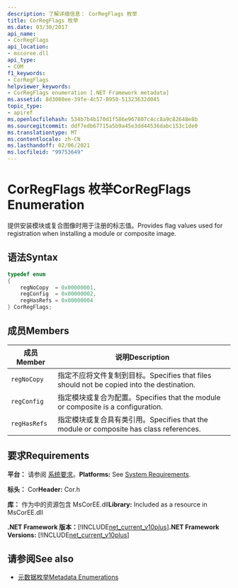 ```yaml
---
description: 了解详细信息： CorRegFlags 枚举
title: CorRegFlags 枚举
ms.date: 03/30/2017
api_name:
- CorRegFlags
api_location:
- mscoree.dll
api_type:
- COM
f1_keywords:
- CorRegFlags
helpviewer_keywords:
- CorRegFlags enumeration [.NET Framework metadata]
ms.assetid: 8d3080ee-39fe-4c57-8950-51323632d045
topic_type:
- apiref
ms.openlocfilehash: 534b7b4b170d1f586e967807c4cc8a9c82648e8b
ms.sourcegitcommit: ddf7edb67715a5b9a45e3dd44536dabc153c1de0
ms.translationtype: MT
ms.contentlocale: zh-CN
ms.lasthandoff: 02/06/2021
ms.locfileid: "99753649"
---
```

# <a name="corregflags-enumeration"></a><span data-ttu-id="46172-103">CorRegFlags 枚举</span><span class="sxs-lookup"><span data-stu-id="46172-103">CorRegFlags Enumeration</span></span>

<span data-ttu-id="46172-104">提供安装模块或复合图像时用于注册的标志值。</span><span class="sxs-lookup"><span data-stu-id="46172-104">Provides flag values used for registration when installing a module or composite image.</span></span>  
  
## <a name="syntax"></a><span data-ttu-id="46172-105">语法</span><span class="sxs-lookup"><span data-stu-id="46172-105">Syntax</span></span>  
  
```cpp  
typedef enum
{  
    regNoCopy  = 0x00000001,  
    regConfig  = 0x00000002,  
    regHasRefs = 0x00000004  
} CorRegFlags;  
```  
  
## <a name="members"></a><span data-ttu-id="46172-106">成员</span><span class="sxs-lookup"><span data-stu-id="46172-106">Members</span></span>  
  
|<span data-ttu-id="46172-107">成员</span><span class="sxs-lookup"><span data-stu-id="46172-107">Member</span></span>|<span data-ttu-id="46172-108">说明</span><span class="sxs-lookup"><span data-stu-id="46172-108">Description</span></span>|  
|------------|-----------------|  
|`regNoCopy`|<span data-ttu-id="46172-109">指定不应将文件复制到目标。</span><span class="sxs-lookup"><span data-stu-id="46172-109">Specifies that files should not be copied into the destination.</span></span>|  
|`regConfig`|<span data-ttu-id="46172-110">指定模块或复合为配置。</span><span class="sxs-lookup"><span data-stu-id="46172-110">Specifies that the module or composite is a configuration.</span></span>|  
|`regHasRefs`|<span data-ttu-id="46172-111">指定模块或复合具有类引用。</span><span class="sxs-lookup"><span data-stu-id="46172-111">Specifies that the module or composite has class references.</span></span>|  
  
## <a name="requirements"></a><span data-ttu-id="46172-112">要求</span><span class="sxs-lookup"><span data-stu-id="46172-112">Requirements</span></span>  

 <span data-ttu-id="46172-113">**平台：** 请参阅 [系统要求](../../get-started/system-requirements.md)。</span><span class="sxs-lookup"><span data-stu-id="46172-113">**Platforms:** See [System Requirements](../../get-started/system-requirements.md).</span></span>  
  
 <span data-ttu-id="46172-114">**标头：** Cor</span><span class="sxs-lookup"><span data-stu-id="46172-114">**Header:** Cor.h</span></span>  
  
 <span data-ttu-id="46172-115">**库：** 作为中的资源包含 MsCorEE.dll</span><span class="sxs-lookup"><span data-stu-id="46172-115">**Library:** Included as a resource in MsCorEE.dll</span></span>  
  
 <span data-ttu-id="46172-116">**.NET Framework 版本：**[!INCLUDE[net_current_v10plus](../../../../includes/net-current-v10plus-md.md)]</span><span class="sxs-lookup"><span data-stu-id="46172-116">**.NET Framework Versions:** [!INCLUDE[net_current_v10plus](../../../../includes/net-current-v10plus-md.md)]</span></span>  
  
## <a name="see-also"></a><span data-ttu-id="46172-117">请参阅</span><span class="sxs-lookup"><span data-stu-id="46172-117">See also</span></span>

- [<span data-ttu-id="46172-118">元数据枚举</span><span class="sxs-lookup"><span data-stu-id="46172-118">Metadata Enumerations</span></span>](metadata-enumerations.md)
